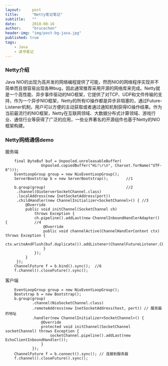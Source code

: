 ```yaml
---
layout:     post
title:      "Netty笔记笔记"
subtitle:   ""
date:       2018-08-16
author:     "brucechen"
header-img: "img/post-bg-java.jpg"
published: true
tags:
    - Java
    - 读书笔记
---
```


### Netty介绍

Java NIO的出现为高并发的网络编程提供了可能，然而NIO的网络程序实现并不简单而且很容易出现各种bug，因此通常推荐采用开源的网络库来完成。Netty就是一个高性能、异步事件驱动的NIO框架，它提供了对TCP、UDP和文件传输的支持，作为一个异步NIO框架，Netty的所有IO操作都是异步非阻塞的，通过Future-Listener机制，用户可以方便的主动获取或者通过通知机制获得IO操作结果。作为当前最流行的NIO框架，Netty在互联网领域、大数据分布式计算领域、游戏行业、通信行业等获得了广泛的应用，一些业界著名的开源组件也基于Netty的NIO框架构建。

### Netty网络通信demo

服务端
```
    final ByteBuf buf = Unpooled.unreleasableBuffer(
                Unpooled.copiedBuffer("Hi!\r\n", Charset.forName("UTF-8")));
    EventLoopGroup group = new NioEventLoopGroup();
    ServerBootstrap b = new ServerBootstrap();        //1

    b.group(group)                                    //2
     .channel(OioServerSocketChannel.class)
     .localAddress(new InetSocketAddress(port))
     .childHandler(new ChannelInitializer<SocketChannel>() { //3
         @Override
         public void initChannel(SocketChannel ch) 
             throws Exception {
             ch.pipeline().addLast(new ChannelInboundHandlerAdapter() {            //4
                 @Override
                 public void channelActive(ChannelHandlerContext ctx) throws Exception {
                     ctx.writeAndFlush(buf.duplicate()).addListener(ChannelFutureListener.CLOSE);//5
                 }
             });
         }
     });
    ChannelFuture f = b.bind().sync();  //6
    f.channel().closeFuture().sync();
```

客户端
```
    EventLoopGroup group = new NioEventLoopGroup();
    Bootstrap b = new Bootstrap();
    b.group(group)
            .channel(NioSocketChannel.class)
            .remoteAddress(new InetSocketAddress(host, port)) // 服务器的地址
            .handler(new ChannelInitializer<SocketChannel>() { 
                @Override
                protected void initChannel(SocketChannel socketChannel) throws Exception {
                    socketChannel.pipeline().addLast(new EchoClientInboundHandler());
                }
            });
    ChannelFuture f = b.connect().sync(); // 连接到服务器
    f.channel().closeFuture().sync();
```